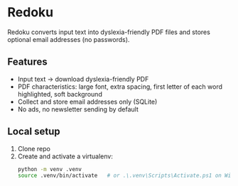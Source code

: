 # Redoku

Redoku converts input text into dyslexia-friendly PDF files and stores optional email addresses (no passwords).

## Features
- Input text -> download dyslexia-friendly PDF
- PDF characteristics: large font, extra spacing, first letter of each word highlighted, soft background
- Collect and store email addresses only (SQLite)
- No ads, no newsletter sending by default

## Local setup

1. Clone repo
2. Create and activate a virtualenv:
   ```bash
   python -m venv .venv
   source .venv/bin/activate   # or .\.venv\Scripts\Activate.ps1 on Windows PowerShell
